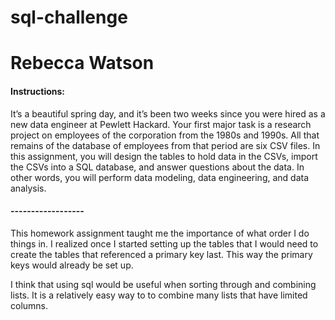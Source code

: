 # sql-challenge
# Rebecca Watson

#### Instructions:
It’s a beautiful spring day, and it’s been two weeks since you were hired as a new data engineer at Pewlett Hackard. Your first major task is a research project on employees of the corporation from the 1980s and 1990s. All that remains of the database of employees from that period are six CSV files.
In this assignment, you will design the tables to hold data in the CSVs, import the CSVs into a SQL database, and answer questions about the data. In other words, you will perform data modeling, data engineering, and data analysis.

#### ------------------
This homework assignment taught me the importance of what order I do things in. I realized once I started setting up the tables that I would need to create the tables that referenced a primary key last. This way the primary keys would already be set up. 

I think that using sql would be useful when sorting through and combining lists. It is a relatively easy way to to combine many lists that have limited columns. 